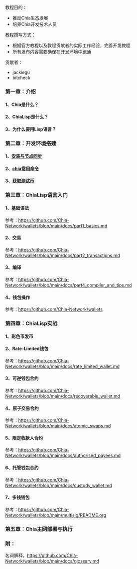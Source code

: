 教程目的：
* 推动Chia生态发展
* 培养Chia开发技术人员

教程撰写方式：

* 根据官方教程以及教程贡献者的实际工作经验，完善开发教程
* 所有发布内容需要确保在开发环境中跑通

贡献者：
* jackiegu
* bitcheck


### 第一章：介绍
#### 1、Chia是什么？
#### 2、ChiaLisp是什么？
#### 3、为什么要用Lisp语言？

### 第二章：开发环境搭建
#### 1、[安装与节点同步](./install_dev.md)
#### 2、[chia常用命令](./useful_command.md)
#### 3、[获取测试币](faucet.md)

### 第三章：ChiaLisp语言入门
#### 1、基础语法
参考：https://github.com/Chia-Network/wallets/blob/main/docs/part1_basics.md
#### 2、交易
参考：https://github.com/Chia-Network/wallets/blob/main/docs/part2_transactions.md
#### 3、编译
参考：https://github.com/Chia-Network/wallets/blob/main/docs/part4_compiler_and_tips.md
#### 4、钱包操作
参考：https://github.com/Chia-Network/wallets

### 第四章：ChiaLisp实战
#### 1、彩色币发币
#### 2、Rate-Limited钱包
参考：https://github.com/Chia-Network/wallets/blob/main/docs/rate_limited_wallet.md
#### 3、可逆钱包合约
参考：https://github.com/Chia-Network/wallets/blob/main/docs/recoverable_wallet.md
#### 4、原子交易合约
参考：https://github.com/Chia-Network/wallets/blob/main/docs/atomic_swaps.md
#### 5、限定收款人合约
参考：https://github.com/Chia-Network/wallets/blob/main/docs/authorised_payees.md
#### 6、托管钱包合约
参考：https://github.com/Chia-Network/wallets/blob/main/docs/custody_wallet.md
#### 7、多钱钱包
参考：https://github.com/Chia-Network/wallets/blob/main/multisig/README.org

### 第五章：Chia主网部署与执行

### 附：
名词解释，https://github.com/Chia-Network/wallets/blob/main/docs/glossary.md
